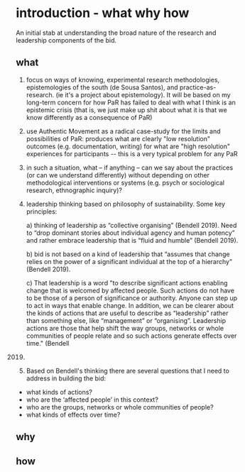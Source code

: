 # introduction - what why how

An initial stab at understanding the broad nature of the research and leadership components of the bid.

## what 

1. focus on ways of knowing, experimental research
methodologies, epistemologies of the south (de Sousa Santos), and
practice-as-research. (ie it's a project about epistemology). It
will be based on my long-term concern for how PaR has failed to
deal with what I think is an epistemic crisis (that is, we just
make up shit about what it is that we know differently as a
consequence of PaR)

2. use Authentic Movement as a radical case-study for the limits
and possibilities of PaR: produces what are clearly "low
resolution" outcomes (e.g. documentation, writing) for what are
"high resolution" experiences for participants -- this is a very
typical problem for any PaR

3. in such a situation, what – if anything – can we say about
the practices (or can we understand differently) without depending
on other methodological interventions or systems (e.g. psych or
sociological research, ethnographic inquiry)?

4. leadership thinking based on philosophy of sustainability.
Some key principles:

    a) thinking of leadership as “collective organising”
(Bendell 2019). Need to “drop dominant stories about individual
agency and human potency” and rather embrace leadership that is
“fluid and humble” (Bendell 2019).

    b) bid is not based on a kind of leadership that
“assumes that change relies on the power of a significant
individual at the top of a hierarchy” (Bendell 2019).

    c) That leadership is a word "to describe significant
actions enabling change that is welcomed by affected people. Such
actions do not have to be those of a person of significance or
authority. Anyone can step up to act in ways that enable change. In
addition, we can be clearer about the kinds of actions that are
useful to describe as “leadership” rather than something else, like
“management” or “organising”. Leadership actions are those that
help shift the way groups, networks or whole communities of people
relate and so such actions generate effects over time." (Bendell
2019)

5. Based on Bendell's thinking there are several questions that
I need to address in building the bid:

- what kinds of actions?
- who are the ‘affected people’ in this context?
- who are the groups, networks or whole communities of people?
- what kinds of effects over time?


## why 


## how